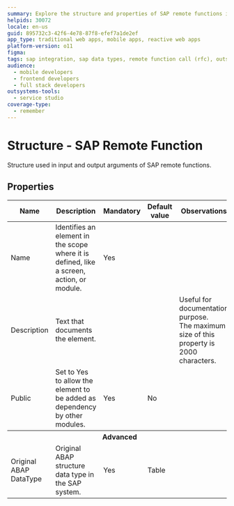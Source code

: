 ```yaml
---
summary: Explore the structure and properties of SAP remote functions in OutSystems 11 (O11).
helpids: 30072
locale: en-us
guid: 895732c3-42f6-4e78-87f8-efef7a1de2ef
app_type: traditional web apps, mobile apps, reactive web apps
platform-version: o11
figma:
tags: sap integration, sap data types, remote function call (rfc), outsystems integrations
audience:
  - mobile developers
  - frontend developers
  - full stack developers
outsystems-tools:
  - service studio
coverage-type:
  - remember
---
```


# Structure - SAP Remote Function

Structure used in input and output arguments of SAP remote functions.  

## Properties

<table markdown="1">
<thead>
<tr>
<th>Name</th>
<th>Description</th>
<th>Mandatory</th>
<th>Default value</th>
<th>Observations</th>
</tr>
</thead>
<tbody>
<tr>
<td title="Name">Name</td>
<td>Identifies an element in the scope where it is defined, like a screen, action, or module.</td>
<td>Yes</td>
<td></td>
<td></td>
</tr>
<tr>
<td title="Description">Description</td>
<td>Text that documents the element.</td>
<td></td>
<td></td>
<td>Useful for documentation purpose.<br/>The maximum size of this property is 2000 characters.</td>
</tr>
<tr>
<td title="Public">Public</td>
<td>Set to Yes to allow the element to be added as dependency by other modules.</td>
<td>Yes</td>
<td>No</td>
<td></td>
</tr>
<tr >
<th colspan="5">Advanced</th>
</tr>
<tr>
<td title="OriginalABAPStructureType">Original ABAP DataType</td>
<td>Original ABAP structure data type in the SAP system.</td>
<td>Yes</td>
<td>Table</td>
<td></td>
</tr>
</tbody>
</table>
